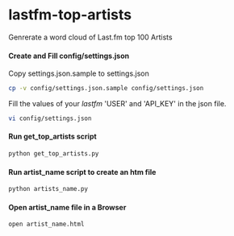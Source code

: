 # lastfm-top-artists
Genrerate a word cloud of Last.fm top 100 Artists

#### Create and Fill config/settings.json
Copy settings.json.sample to settings.json

```sh
cp -v config/settings.json.sample config/settings.json
```

Fill the values of your _lastfm_ 'USER' and 'API_KEY' in the json file.
```sh
vi config/settings.json
```

#### Run get_top_artists script
```sh
python get_top_artists.py
```

#### Run artist_name script to create an htm file
```sh
python artists_name.py
```

#### Open artist_name file in a Browser
```sh
open artist_name.html
```

